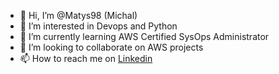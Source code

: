 - 👋 Hi, I’m @Matys98 (Michal)
- 👀 I’m interested in Devops and Python
- 🌱 I’m currently learning AWS Certified SysOps Administrator
- 💞️ I’m looking to collaborate on AWS projects
- 📫 How to reach me on [Linkedin](https://www.linkedin.com/in/michał-matysiak-8389181aa/)

<!---
Matys98/Matys98 is a ✨ special ✨ repository because its `README.md` (this file) appears on your GitHub profile.
You can click the Preview link to take a look at your changes.
--->
